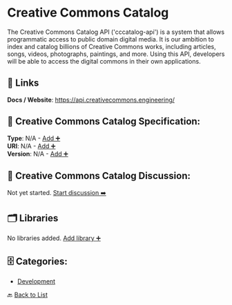 # Creative Commons Catalog

The Creative Commons Catalog API ('cccatalog-api') is a system that allows programmatic access to public domain digital media. It is our ambition to index and catalog billions of Creative Commons works, including articles, songs, videos, photographs, paintings, and more. Using this API, developers will be able to access the digital commons in their own applications.

##  🔗 Links
**Docs / Website**: https://api.creativecommons.engineering/

## 🧬 Creative Commons Catalog Specification:
**Type**: N/A - [Add ➕](https://github.com/apis-list/apis-list/edit/main/apis.yaml#4210)  
**URI**: N/A - [Add ➕](https://github.com/apis-list/apis-list/edit/main/apis.yaml#4210)  
**Version**: N/A - [Add ➕](https://github.com/apis-list/apis-list/edit/main/apis.yaml#4210)

## 💬 Creative Commons Catalog Discussion:
Not yet started. [Start discussion ➡️](https://github.com/apis-list/apis-list/discussions/new)

## 🗂️ Libraries

No libraries added. [Add library ➕](https://github.com/apis-list/apis-list/edit/main/apis.yaml#4210)    


## 🗄️ Categories:
- [Development](https://github.com/apis-list/apis-list#development-)

🔙  [Back to List](https://github.com/apis-list/apis-list)
